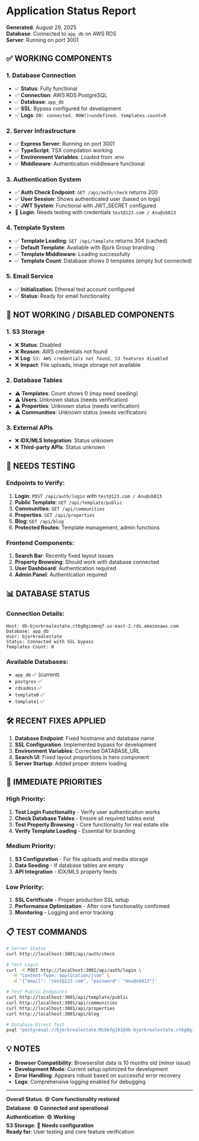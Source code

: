 # Application Status Report
**Generated**: August 29, 2025  
**Database**: Connected to `app_db` on AWS RDS  
**Server**: Running on port 3001

## ✅ WORKING COMPONENTS

### 1. **Database Connection**
- ✅ **Status**: Fully functional
- ✅ **Connection**: AWS RDS PostgreSQL
- ✅ **Database**: `app_db`
- ✅ **SSL**: Bypass configured for development
- ✅ **Logs**: `DB: connected. NOW()=undefined. templates.count=0`

### 2. **Server Infrastructure**
- ✅ **Express Server**: Running on port 3001
- ✅ **TypeScript**: TSX compilation working
- ✅ **Environment Variables**: Loaded from .env
- ✅ **Middleware**: Authentication middleware functional

### 3. **Authentication System**
- ✅ **Auth Check Endpoint**: `GET /api/auth/check` returns 200
- ✅ **User Session**: Shows authenticated user (based on logs)
- ✅ **JWT System**: Functional with JWT_SECRET configured
- 🔄 **Login**: Needs testing with credentials `test@123.com / Anu@sb813`

### 4. **Template System** 
- ✅ **Template Loading**: `GET /api/template` returns 304 (cached)
- ✅ **Default Template**: Available with Bjork Group branding
- ✅ **Template Middleware**: Loading successfully
- ✅ **Template Count**: Database shows 0 templates (empty but connected)

### 5. **Email Service**
- ✅ **Initialization**: Ethereal test account configured
- ✅ **Status**: Ready for email functionality

## 🚫 NOT WORKING / DISABLED COMPONENTS

### 1. **S3 Storage**
- ❌ **Status**: Disabled
- ❌ **Reason**: AWS credentials not found
- ❌ **Log**: `S3: AWS credentials not found, S3 features disabled`
- ❌ **Impact**: File uploads, image storage not available

### 2. **Database Tables** 
- ⚠️ **Templates**: Count shows 0 (may need seeding)
- ⚠️ **Users**: Unknown status (needs verification)
- ⚠️ **Properties**: Unknown status (needs verification)
- ⚠️ **Communities**: Unknown status (needs verification)

### 3. **External APIs**
- ❌ **IDX/MLS Integration**: Status unknown
- ❌ **Third-party APIs**: Status unknown

## 🔄 NEEDS TESTING

### Endpoints to Verify:
1. **Login**: `POST /api/auth/login` with `test@123.com / Anu@sb813`
2. **Public Template**: `GET /api/template/public`
3. **Communities**: `GET /api/communities`
4. **Properties**: `GET /api/properties`
5. **Blog**: `GET /api/blog`
6. **Protected Routes**: Template management, admin functions

### Frontend Components:
1. **Search Bar**: Recently fixed layout issues
2. **Property Browsing**: Should work with database connected
3. **User Dashboard**: Authentication required
4. **Admin Panel**: Authentication required

## 📊 DATABASE STATUS

### Connection Details:
```
Host: db-bjorkrealestate.ct6g8giomnqf.us-east-2.rds.amazonaws.com
Database: app_db
User: bjorkrealestate
Status: Connected with SSL bypass
Templates Count: 0
```

### Available Databases:
- `app_db` ✅ (current)
- `postgres` ✅
- `rdsadmin` ✅
- `template0` ✅
- `template1` ✅

## 🛠️ RECENT FIXES APPLIED

1. **Database Endpoint**: Fixed hostname and database name
2. **SSL Configuration**: Implemented bypass for development
3. **Environment Variables**: Corrected DATABASE_URL
4. **Search UI**: Fixed layout proportions in hero component
5. **Server Startup**: Added proper dotenv loading

## 🎯 IMMEDIATE PRIORITIES

### High Priority:
1. **Test Login Functionality** - Verify user authentication works
2. **Check Database Tables** - Ensure all required tables exist
3. **Test Property Browsing** - Core functionality for real estate site
4. **Verify Template Loading** - Essential for branding

### Medium Priority:
1. **S3 Configuration** - For file uploads and media storage
2. **Data Seeding** - If database tables are empty
3. **API Integration** - IDX/MLS property feeds

### Low Priority:
1. **SSL Certificate** - Proper production SSL setup
2. **Performance Optimization** - After core functionality confirmed
3. **Monitoring** - Logging and error tracking

## 📋 TEST COMMANDS

```bash
# Server Status
curl http://localhost:3001/api/auth/check

# Test Login
curl -X POST http://localhost:3001/api/auth/login \
  -H "Content-Type: application/json" \
  -d '{"email": "test@123.com", "password": "Anu@sb813"}'

# Test Public Endpoints
curl http://localhost:3001/api/template/public
curl http://localhost:3001/api/communities
curl http://localhost:3001/api/properties
curl http://localhost:3001/api/blog

# Database Direct Test
psql "postgresql://bjorkrealestate:Mcbkfg161@db-bjorkrealestate.ct6g8giomnqf.us-east-2.rds.amazonaws.com:5432/app_db" -c "SELECT NOW();"
```

## 💡 NOTES

- **Browser Compatibility**: Browserslist data is 10 months old (minor issue)
- **Development Mode**: Current setup optimized for development
- **Error Handling**: Appears robust based on successful error recovery
- **Logs**: Comprehensive logging enabled for debugging

---

**Overall Status**: 🟢 **Core functionality restored**  
**Database**: 🟢 **Connected and operational**  
**Authentication**: 🟢 **Working**  
**S3 Storage**: 🔴 **Needs configuration**  
**Ready for**: User testing and core feature verification
